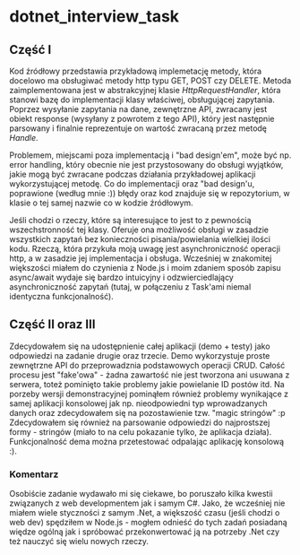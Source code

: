 # dotnet_interview_task

## Część I
Kod źródłowy przedstawia przykładową implemetację metody, która docelowo ma obsługiwać metody http typu GET, POST czy DELETE. Metoda zaimplementowana jest w abstrakcyjnej klasie *HttpRequestHandler*, która stanowi bazę do implementacji klasy właściwej, obsługującej zapytania. Poprzez wysyłanie zapytania na dane, zewnętrzne API, zwracany jest obiekt response (wysyłany z powrotem z tego API), który jest następnie parsowany i finalnie reprezentuje on wartość zwracaną przez metodę *Handle*.

Problemem, miejscami poza implementacją i "bad design'em", może być np. error handling, który obecnie nie jest przystosowany do obsługi wyjątków, jakie mogą być zwracane podczas działania przykładowej aplikacji wykorzystującej metodę. Co do implementacji oraz "bad design'u, poprawione (według mnie :)) błędy oraz kod znajduje się w repozytorium, w klasie o tej samej nazwie co w kodzie źródłowym. 

Jeśli chodzi o rzeczy, które są interesujące to jest to z pewnością wszechstronność tej klasy. Oferuje ona możliwość obsługi w zasadzie wszystkich zapytań bez konieczności pisania/powielania wielkiej ilości kodu. Rzeczą, która przykuła moją uwagę jest asynchroniczność operacji http, a w zasadzie jej implementacja i obsługa. Wcześniej w znakomitej większości miałem do czynienia z Node.js i moim zdaniem sposób zapisu async/await wydaje się bardzo intuicyjny i odzwierciedlający asynchroniczność zapytań (tutaj, w połączeniu z Task'ami niemal identyczna funkcjonalność).

## Część II oraz III
Zdecydowałem się na udostępnienie całej aplikacji (demo + testy) jako odpowiedzi na zadanie drugie oraz trzecie. Demo wykorzystuje proste zewnętrzne API do przeprowadznia podstawowych operacji CRUD. Całość procesu jest "fake'owa" - żadna zawartość nie jest tworzona ani usuwana z serwera, toteż pominięto takie problemy jakie powielanie ID postów itd. Na porzeby wersji demonstracyjnej pominąłem również problemy wynikające z samej aplikacji konsolowej jak np. nieodpowiedni typ wprowadzanych danych oraz zdecydowałem się na pozostawienie tzw. "magic stringów" :p Zdecydowałem się również na parsowanie odpowiedzi do najprostszej formy - stringów (miało to na celu pokazanie tylko, że aplikacja działa). Funkcjonalność dema można przetestować odpalając aplikację konsolową :).

### Komentarz
Osobiście zadanie wydawało mi się ciekawe, bo poruszało kilka kwestii związanych z web developmentem jak i samym C#. Jako, że wcześniej nie miałem wiele styczności z samym .Net, a większość czasu (jeśli chodzi o web dev) spędziłem w Node.js - mogłem odnieść do tych zadań posiadaną więdze ogólną jak i spróbować przekonwertować ją na potrzeby .Net czy też nauczyć się wielu nowych rzeczy.
